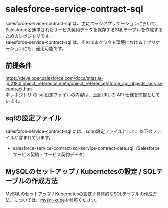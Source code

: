 # salesforce-service-contract-sql 

salesforce-service-contract-sql は、主にエッジアプリケーションにおいて、Salesforceと連携されたサービス契約データを保存するSQLテーブルを作成するためのレポジトリです。    
salesforce-service-contract-sql は、そのままクラウド環境におけるアプリケーションにも、適用可能です。    

## 前提条件  
https://developer.salesforce.com/docs/atlas.ja-jp.218.0.object_reference.meta/object_reference/sforce_api_objects_servicecontract.htm     
本レポジトリ の sql設定ファイルの内容は、上記URL の API 仕様を前提としています。  

## sqlの設定ファイル

salesforce-service-contract-sql には、sqlの設定ファイルとして、以下のファイルが含まれています。    

* salesforce-service-contract-sql-service-contract-data.sql（Salesforce サービス契約 - サービス契約データ）

## MySQLのセットアップ / Kubernetesの設定 / SQLテーブルの作成方法

MySQLのセットアップ / Kubernetesの設定 / 具体的なSQLテーブルの作成方法、については、[mysql-kube](https://github.com/latonaio/mysql-kube)を参照ください。  